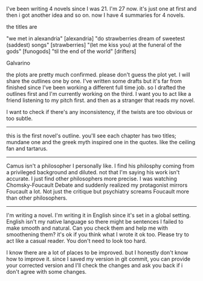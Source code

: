 I've been writing 4 novels since I was 21. I'm 27 now. it's just one at first and then i got another idea and so on. now I have 4 summaries for 4 novels.

the titles are

"we met in alexandria" [alexandria]
"do strawberries dream of sweetest (saddest) songs" [strawberries]
"(let me kiss you) at the funeral of the gods" [funogods]
"til the end of the world" [drifters]

Galvarino

the plots are pretty much confirmed. please don't guess the plot yet. I will share the outlines one by one. I've written some drafts but it's far from finished since I've been working a different full time job. so I drafted the outlines first and I'm currently working on the third. I want you to act like a friend listening to my pitch first. and then as a stranger that reads my novel.

 I want to check if there's any inconsistency, if the twists are too obvious or too subtle.

---

this is the first novel's outline. you'll see each chapter has two titles; mundane one and the greek myth inspired one in the quotes. like the ceiling fan and tartarus.

---

Camus isn't a philosopher I personally like. I find his philosphy coming from a privileged background and diluted. not that I'm saying his work isn't accurate. I just find other philosophers more precise. I was watching Chomsky-Foucault Debate and suddenly realized my protagonist mirrors Foucault a lot. Not just the critique but psychiatry screams Foucault more than other philosophers.

---

I'm writing a novel. I'm writing it in English since it's set in a global setting. English isn't my native language so there might be sentences I failed to make smooth and natural. Can you check them and help me with smoothening them? it's ok if you think what I wrote it ok too. Please try to act like a casual reader. You don't need to look too hard.


I know there are a lot of places to be improved. but I honestly don't know how to improve it. since I saved my version in git commit, you can provide your corrected version and I'll check the changes and ask you back if i don't agree with some changes.
